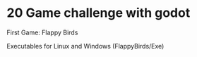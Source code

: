 # 20 Game challenge with godot

First Game: Flappy Birds

Executables for Linux and Windows (FlappyBirds/Exe)
